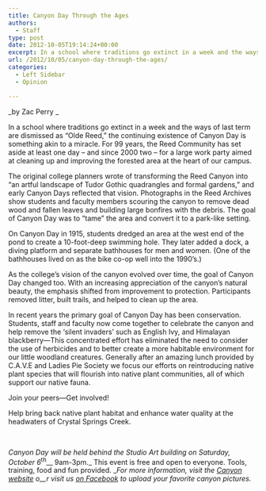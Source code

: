 ```yaml
---
title: Canyon Day Through the Ages
authors: 
  - Staff
type: post
date: 2012-10-05T19:14:24+00:00
excerpt: In a school where traditions go extinct in a week and the ways of last term are dismissed as "Olde Reed," the continuing existence of Canyon Day is something akin to a miracle.
url: /2012/10/05/canyon-day-through-the-ages/
categories:
  - Left Sidebar
  - Opinion

---
```

_by Zac Perry _

In a school where traditions go extinct in a week and the ways of last term are dismissed as &#8220;Olde Reed,&#8221; the continuing existence of Canyon Day is something akin to a miracle. For 99 years, the Reed Community has set aside at least one day – and since 2000 two &#8211; for a large work party aimed at cleaning up and improving the forested area at the heart of our campus.

The original college planners wrote of transforming the Reed Canyon into “an artful landscape of Tudor Gothic quadrangles and formal gardens,” and early Canyon Days reflected that vision. Photographs in the Reed Archives show students and faculty members scouring the canyon to remove dead wood and fallen leaves and building large bonfires with the debris. The goal of Canyon Day was to &#8220;tame&#8221; the area and convert it to a park-like setting.

On Canyon Day in 1915, students dredged an area at the west end of the pond to create a 10-foot-deep swimming hole. They later added a dock, a diving platform and separate bathhouses for men and women. (One of the bathhouses lived on as the bike co-op well into the 1990&#8217;s.)

As the college&#8217;s vision of the canyon evolved over time, the goal of Canyon Day changed too. With an increasing appreciation of the canyon&#8217;s natural beauty, the emphasis shifted from improvement to protection. Participants removed litter, built trails, and helped to clean up the area.

In recent years the primary goal of Canyon Day has been conservation. Students, staff and faculty now come together to celebrate the canyon and help remove the ‘silent invaders’ such as English Ivy, and Himalayan blackberry—This concentrated effort has eliminated the need to consider the use of herbicides and to better create a more habitable environment for our little woodland creatures. Generally after an amazing lunch provided by C.A.V.E and Ladies Pie Society we focus our efforts on reintroducing native plant species that will flourish into native plant communities, all of which support our native fauna.

Join your peers—Get involved!

Help bring back native plant habitat and enhance water quality at the headwaters of Crystal Springs Creek.

&nbsp;

_Canyon Day will be held behind the Studio Art building on _Saturday, October 6__<sup>th</sup>__ 9am-3pm._ This event is free and open to everyone. Tools, training, food and fun provided. __For more information, visit the [Canyon website][1] o__r visit us [on Facebook][1] to upload your favorite canyon pictures._

&nbsp;

 [1]: http://www.facebook.com/pages/Reed-Canyon/246846765340158?fref=ts